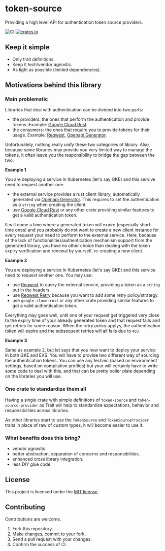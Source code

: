 # token-source
Providing a high level API for authentication token source providers.

![CI](https://github.com/nicolas-vivot/token-source/actions/workflows/ci.yaml/badge.svg?branch=main)
[![crates.io](https://img.shields.io/crates/v/token-source.svg)](https://crates.io/crates/token-source)


## Keep it simple

- Only trait definitions.
- Keep it tech/vendor agnostic.
- As light as possible (limited dependencies).


## Motivations behind this library

### Main problematic

Libraries that deal with authentication can be divided into two parts:
- the providers: the ones that perform the authentication and provide tokens. Example: [Google Cloud Rust][link-google-cloud-rust].
- the consumers: the ones that require you to provide tokens for their usage. Example: [Reqwest][link-reqwest], [Openapi Generator][link-openapi-generator].

Unfortunately, nothing really unify these two categories of library.
Also, because some libraries may provide you very limited way to manage the tokens, it often leave you the responsibility to bridge the gap between the two.

**Example 1**

You are deploying a service in Kubernetes (let's say GKE) and this servive need to request another one.
- the external service provides a rust client library, automatically generated via [Openapi Generator][link-openapi-generator]. This requires to set the authentication as a `string` when creating the client.
- use [Google Cloud Rust][link-google-cloud-rust] or any other crate providing similar features to get a valid authentication token.

It will come a time where a generated token will expire (especially short-time ones) and you probably do not want to create a new client instance for every request your need to perform to the external service.
Here, because of the lack of functionalities/authentication mechanism support from the generated library, you have no other choice than dealing with the token expiry verification and renewal by yourself, re-creating a new client.

**Example 2**

You are deploying a service in Kubernetes (let's say GKE) and this service need to request another one.
You may use:
- use [Reqwest][link-reqwest] to query the external service, providing a token as a `string` put in the headers.
- use [Reqwest Retry][link-reqwest-middleware] because you want to add some retry policy/strategy.
- use `google-cloud-rust` or any other crate providing similar features to get a valid authentication token.

Everything may goes well, until one of your request get triggered very close to the expiry time of your already generated token and that request fails and get retries for some reason. When the retry policy applys, the authentication token will expire and the subsequent retries will all fails due to `403`

**Example 3**

Same as example 2, but let says that you now want to deploy your service in both GKE and EKS.
You will have to provide two different way of sourcing the authentication tokens. You can use any technic (based on environment settings, based on compilation profiles) but your will certainly have to write some code to deal with this, and that can be pretty boiler plate depending on the libraries you will use.

### One crate to standardize them all

Having a single crate with simple definitions of `token-source` and `token-source-provider` as Trait will help to standardize expectations, behavior and responsibilities across libraries.

As other libraries start to use the `TokenSource` and `TokenSourceProvider` traits in place of raw of custom types, it will become easier to use it.

### What benefits does this bring?
- vendor agnostic.
- better abstraction, separation of concerns and responsibilities.
- enhanced cross library integration.
- less DIY glue code.

## License
This project is licensed under the [MIT license](./LICENCE).

## Contributing
Contributions are welcome.
1. Fork this repository.
2. Make changes, commit to your fork.
3. Send a pull request with your changes.
4. Confirm the success of CI.


[link-google-cloud-rust]: https://github.com/yoshidan/google-cloud-rust
[link-openapi-generator]: https://github.com/OpenAPITools/openapi-generator
[link-reqwest]: https://github.com/seanmonstar/reqwest
[link-reqwest-middleware]: https://github.com/TrueLayer/reqwest-middleware